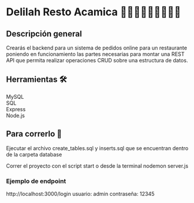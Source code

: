 # Delilah Resto Acamica 🍱🍕🍔🍟🌭🥗🥟🍣🍜

## Descripción general

Crearás el backend para un sistema de pedidos online para un restaurante poniendo en funcionamiento las partes necesarias para montar una REST API que permita realizar operaciones CRUD sobre una estructura de datos.

## Herramientas 🛠

MySQL <br/>
SQL <br/>
Express <br/>
Node.js <br/>

## Para correrlo 🚀

Ejecutar el archivo create_tables.sql y inserts.sql que se encuentran dentro de la carpeta database

Correr el proyecto con el script start o desde la terminal nodemon server.js

### Ejemplo de endpoint

http://localhost:3000/login
usuario: admin
contraseña: 12345

